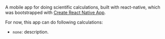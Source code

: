A mobile app for doing scientific calculations, built with react-native, which was bootstrapped with [Create React Native App](https://github.com/react-community/create-react-native-app).

For now, this app can do following calculations:
* `none`: description.

